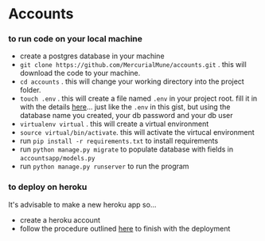# Accounts 

### to run code on your local machine

- create a postgres database in your machine
- ```git clone https://github.com/MercurialMune/accounts.git``` . this will download the code to your machine.
- ```cd accounts``` .  this will change your working directory into the project folder.
- ```touch .env``` . this will create a file named ```.env``` in your project root. fill it in with the details [here](https://gist.github.com/MercurialMune/e6b7e24e00b7db2d130d1555eaca25a4)... just like the ```.env``` in this gist, but using the database name you created, your db password and your db user
- ```virtualenv virtual``` . this will create a virtual environment
- ```source virtual/bin/activate```. this will activate the virtucal environment
- run ```pip install -r requirements.txt``` to install requirements
- run ```python manage.py migrate``` to populate database with fields in ```accountsapp/models.py```
- run ```python manage.py runserver``` to run the program

### to deploy on heroku
It's advisable to make a new heroku app so...
- create a heroku account
- follow the procedure outlined [here](https://gist.github.com/MercurialMune/e6b7e24e00b7db2d130d1555eaca25a4) to finish with the deployment
